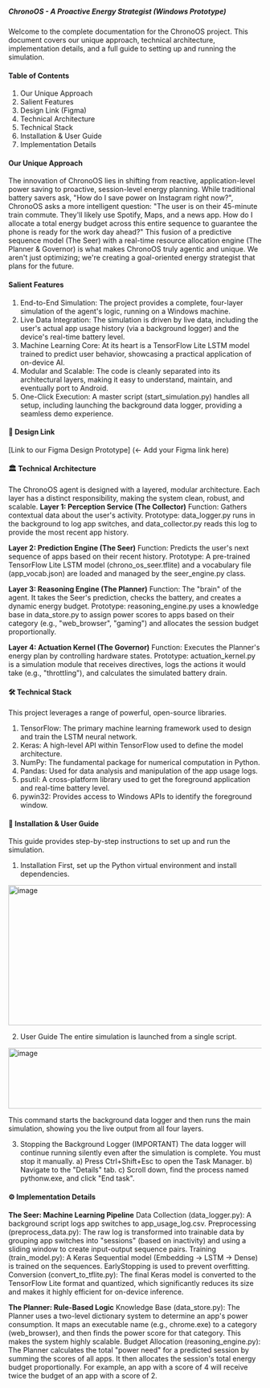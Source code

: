 ##### **ChronoOS - A Proactive Energy Strategist (Windows Prototype)**
Welcome to the complete documentation for the ChronoOS project. This document covers our unique approach, technical architecture, implementation details, and a full guide to setting up and running the simulation.

#### Table of Contents
1. Our Unique Approach
2. Salient Features
3. Design Link (Figma)
4. Technical Architecture
5. Technical Stack
6. Installation & User Guide
7. Implementation Details

#### Our Unique Approach
The innovation of ChronoOS lies in shifting from reactive, application-level power saving to proactive, session-level energy planning.
While traditional battery savers ask, "How do I save power on Instagram right now?", ChronoOS asks a more intelligent question:
"The user is on their 45-minute train commute. They'll likely use Spotify, Maps, and a news app. How do I allocate a total energy budget across this entire sequence to guarantee the phone is ready for the work day ahead?"
This fusion of a predictive sequence model (The Seer) with a real-time resource allocation engine (The Planner & Governor) is what makes ChronoOS truly agentic and unique. We aren't just optimizing; we're creating a goal-oriented energy strategist that plans for the future.

#### Salient Features
1. End-to-End Simulation: The project provides a complete, four-layer simulation of the agent's logic, running on a Windows machine.
2. Live Data Integration: The simulation is driven by live data, including the user's actual app usage history (via a background logger) and the device's real-time battery level.
3. Machine Learning Core: At its heart is a TensorFlow Lite LSTM model trained to predict user behavior, showcasing a practical application of on-device AI.
4. Modular and Scalable: The code is cleanly separated into its architectural layers, making it easy to understand, maintain, and eventually port to Android.
5. One-Click Execution: A master script (start_simulation.py) handles all setup, including launching the background data logger, providing a seamless demo experience.

#### 🎨 Design Link
[Link to our Figma Design Prototype] (<- Add your Figma link here)

#### 🏛️ Technical Architecture
The ChronoOS agent is designed with a layered, modular architecture. Each layer has a distinct responsibility, making the system clean, robust, and scalable.
**Layer 1: Perception Service (The Collector)**
Function: Gathers contextual data about the user's activity.
Prototype: data_logger.py runs in the background to log app switches, and data_collector.py reads this log to provide the most recent app history.

**Layer 2: Prediction Engine (The Seer)**
Function: Predicts the user's next sequence of apps based on their recent history.
Prototype: A pre-trained TensorFlow Lite LSTM model (chrono_os_seer.tflite) and a vocabulary file (app_vocab.json) are loaded and managed by the seer_engine.py class.

**Layer 3: Reasoning Engine (The Planner)**
Function: The "brain" of the agent. It takes the Seer's prediction, checks the battery, and creates a dynamic energy budget.
Prototype: reasoning_engine.py uses a knowledge base in data_store.py to assign power scores to apps based on their category (e.g., "web_browser", "gaming") and allocates the session budget proportionally.

**Layer 4: Actuation Kernel (The Governor)**
Function: Executes the Planner's energy plan by controlling hardware states.
Prototype: actuation_kernel.py is a simulation module that receives directives, logs the actions it would take (e.g., "throttling"), and calculates the simulated battery drain.

#### 🛠️ Technical Stack
This project leverages a range of powerful, open-source libraries.
1. TensorFlow: The primary machine learning framework used to design and train the LSTM neural network.
2. Keras: A high-level API within TensorFlow used to define the model architecture.
3. NumPy: The fundamental package for numerical computation in Python.
4. Pandas: Used for data analysis and manipulation of the app usage logs.
5. psutil: A cross-platform library used to get the foreground application and real-time battery level.
5. pywin32: Provides access to Windows APIs to identify the foreground window.

#### 🚀 Installation & User Guide
This guide provides step-by-step instructions to set up and run the simulation.
1. Installation
First, set up the Python virtual environment and install dependencies.
<img width="976" height="279" alt="image" src="https://github.com/user-attachments/assets/e4c02891-f2c7-4735-9e12-2679d6462d9d" />

2. User Guide
The entire simulation is launched from a single script.
<img width="978" height="121" alt="image" src="https://github.com/user-attachments/assets/85649fae-feb8-40d7-a89e-32c4137299c1" />

This command starts the background data logger and then runs the main simulation, showing you the live output from all four layers.

3. Stopping the Background Logger (IMPORTANT)
The data logger will continue running silently even after the simulation is complete. You must stop it manually.
a) Press Ctrl+Shift+Esc to open the Task Manager.
b) Navigate to the "Details" tab.
c) Scroll down, find the process named pythonw.exe, and click "End task".

#### ⚙️ Implementation Details
**The Seer: Machine Learning Pipeline**
Data Collection (data_logger.py): A background script logs app switches to app_usage_log.csv.
Preprocessing (preprocess_data.py): The raw log is transformed into trainable data by grouping app switches into "sessions" (based on inactivity) and using a sliding window to create input-output sequence pairs.
Training (train_model.py): A Keras Sequential model (Embedding -> LSTM -> Dense) is trained on the sequences. EarlyStopping is used to prevent overfitting.
Conversion (convert_to_tflite.py): The final Keras model is converted to the TensorFlow Lite format and quantized, which significantly reduces its size and makes it highly efficient for on-device inference.

**The Planner: Rule-Based Logic**
Knowledge Base (data_store.py): The Planner uses a two-level dictionary system to determine an app's power consumption. It maps an executable name (e.g., chrome.exe) to a category (web_browser), and then finds the power score for that category. This makes the system highly scalable.
Budget Allocation (reasoning_engine.py): The Planner calculates the total "power need" for a predicted session by summing the scores of all apps. It then allocates the session's total energy budget proportionally. For example, an app with a score of 4 will receive twice the budget of an app with a score of 2.

